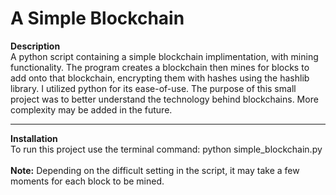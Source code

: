 # A Simple Blockchain

<b> Description </b>
<br>
A python script containing a simple blockchain implimentation, with mining functionality. The program creates a blockchain then mines for blocks to add onto that blockchain, encrypting them with hashes using the hashlib library. I utilized python for its ease-of-use.
The purpose of this small project was to better understand the technology behind blockchains.
More complexity may be added in the future.
<br>
<hr>
<b>Installation</b>
<br>
To run this project use the terminal command: python simple_blockchain.py
<br>
<br>
<b>Note:</b> Depending on the difficult setting in the script, it may take a few moments for each block to be mined.
<br>

